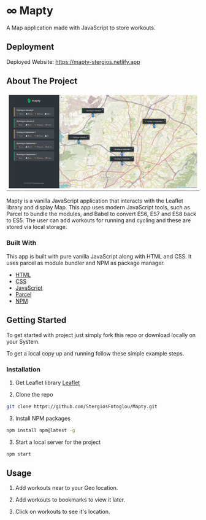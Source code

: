 # ∞ Mapty

A Map application made with JavaScript to store workouts.

## Deployment

Deployed Website: https://mapty-stergios.netlify.app

## About The Project

[![mapty.png](/mapty.PNG)](https://mapty-stergios.netlify.app/)

Mapty is a vanilla JavaScript application that interacts with the Leaflet library and display Map. This app uses modern JavaScript tools, such as Parcel to bundle the modules, and Babel to convert ES6, ES7 and ES8 back to ES5. The user can add workouts for running and cycling and these are stored via local storage.

### Built With

This app is built with pure vanilla JavaScript along with HTML and CSS. It uses parcel as module bundler and NPM as package manager.

- [HTML](https://developer.mozilla.org/en-US/docs/Web/HTML)
- [CSS](https://developer.mozilla.org/en-US/docs/Web/CSS)
- [JavaScript](https://developer.mozilla.org/en-US/docs/Web/javascript)
- [Parcel](https://parceljs.org/)
- [NPM](https://www.npmjs.com/)

## Getting Started

To get started with project just simply fork this repo or download locally on your System.

To get a local copy up and running follow these simple example steps.

### Installation

1. Get Leaflet library [Leaflet](https://leafletjs.com/)

2. Clone the repo

```sh
git clone https://github.com/StergiosFotoglou/Mapty.git
```

3. Install NPM packages

```sh
npm install npm@latest -g
```

3. Start a local server for the project

```sh
npm start
```

## Usage

1. Add workouts near to your Geo location.

2. Add workouts to bookmarks to view it later.

3. Click on workouts to see it's location.
